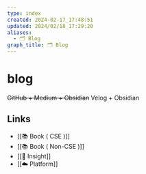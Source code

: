 ```yaml
---
type: index
created: 2024-02-17_17:48:51
updated: 2024/02/18_17:29:20
aliases:
  - 🗂️ Blog
graph_title: 🗂️ Blog
---
```


# blog

~~GitHub + Medium + Obsidian~~
Velog + Obsidian

## Links
- [[📚 Book ( CSE )]]
- [[📚 Book ( Non-CSE )]]
- [[🌱 Insight]]
- [[☁️ Platform]]
